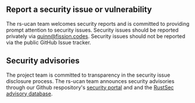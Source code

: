 ## Report a security issue or vulnerability

The rs-ucan team welcomes security reports and is committed to
providing prompt attention to security issues. Security issues should be
reported privately via [quinn@fission.codes][support-email]. Security issues should
not be reported via the public GitHub Issue tracker.

## Security advisories

The project team is committed to transparency in the security issue disclosure
process. The rs-ucan team announces security advisories through our
Github respository's [security portal][sec-advisories] and and the
[RustSec advisory database][rustsec-db].

[rustsec-db]: https://github.com/RustSec/advisory-db
[sec-advisories]: https://github.com/ucan-wg/rs-ucan/security/advisories
[support-email]: mailto:quinn@fission.codes
